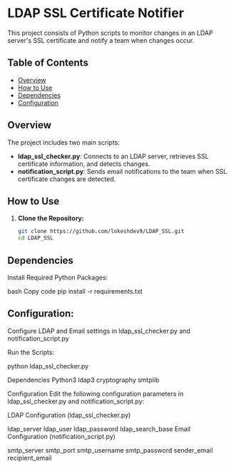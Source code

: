 # LDAP SSL Certificate Notifier

This project consists of Python scripts to monitor changes in an LDAP server's SSL certificate and notify a team when changes occur.

## Table of Contents

- [Overview](#overview)
- [How to Use](#how-to-use)
- [Dependencies](#dependencies)
- [Configuration](#configuration)

## Overview

The project includes two main scripts:

- **ldap_ssl_checker.py**: Connects to an LDAP server, retrieves SSL certificate information, and detects changes.
- **notification_script.py**: Sends email notifications to the team when SSL certificate changes are detected.

## How to Use

1. **Clone the Repository:**

   ```bash
   git clone https://github.com/lokeshdev9/LDAP_SSL.git
   cd LDAP_SSL

## Dependencies
Install Required Python Packages:

bash
Copy code
pip install -r requirements.txt

## Configuration:

Configure LDAP and Email settings in ldap_ssl_checker.py and notification_script.py

Run the Scripts:

python ldap_ssl_checker.py


Dependencies
Python3
ldap3
cryptography
smtplib



Configuration
Edit the following configuration parameters in ldap_ssl_checker.py and notification_script.py:

LDAP Configuration (ldap_ssl_checker.py)

ldap_server
ldap_user
ldap_password
ldap_search_base
Email Configuration (notification_script.py)

smtp_server
smtp_port
smtp_username
smtp_password
sender_email
recipient_email


